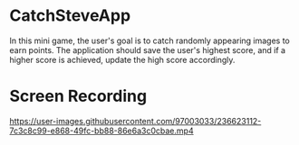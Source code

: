# CatchSteveApp
In this mini game, the user's goal is to catch randomly appearing images to earn points. The application should save the user's highest score, and if a higher score is achieved, update the high score accordingly.

# Screen Recording
https://user-images.githubusercontent.com/97003033/236623112-7c3c8c99-e868-49fc-bb88-86e6a3c0cbae.mp4


